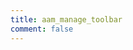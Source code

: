 ```yaml
---
title: aam_manage_toolbar
comment: false
---
```


<EmailSubscription memo="Get notified when we complete this content and about much other important news." />